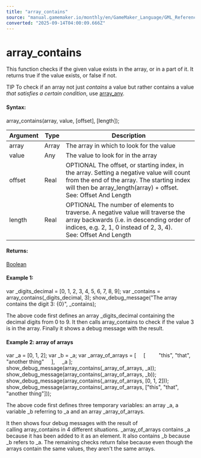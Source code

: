 ```yaml
---
title: "array_contains"
source: "manual.gamemaker.io/monthly/en/GameMaker_Language/GML_Reference/Variable_Functions/array_contains.htm"
converted: "2025-09-14T04:00:09.666Z"
---
```


# array\_contains

This function checks if the given value exists in the array, or in a part of it. It returns true if the value exists, or false if not.

TIP To check if an array not just _contains_ a value but rather contains a value _that satisfies a certain condition_, use [array\_any](array_any.md).

#### Syntax:

array\_contains(array, value, \[offset\], \[length\]);

| Argument | Type | Description |
| --- | --- | --- |
| array | Array | The array in which to look for the value |
| value | Any | The value to look for in the array |
| offset | Real | OPTIONAL The offset, or starting index, in the array. Setting a negative value will count from the end of the array. The starting index will then be array_length(array) + offset. See: Offset And Length |
| length | Real | OPTIONAL The number of elements to traverse. A negative value will traverse the array backwards (i.e. in descending order of indices, e.g. 2, 1, 0 instead of 2, 3, 4). See: Offset And Length |

#### Returns:

[Boolean](../../GML_Overview/Data_Types.md)

#### Example 1:

var \_digits\_decimal = \[0, 1, 2, 3, 4, 5, 6, 7, 8, 9\];
var \_contains = array\_contains(\_digits\_decimal, 3);
show\_debug\_message("The array contains the digit 3: {0}", \_contains);

The above code first defines an array \_digits\_decimal containing the decimal digits from 0 to 9. It then calls array\_contains to check if the value 3 is in the array. Finally it shows a debug message with the result.

#### Example 2: array of arrays

var \_a = \[0, 1, 2\];
var \_b = \_a;
var \_array\_of\_arrays =
\[
    \[
        "this", "that", "another thing"
    \],
    \_a
\];
show\_debug\_message(array\_contains(\_array\_of\_arrays, \_a));
show\_debug\_message(array\_contains(\_array\_of\_arrays, \_b));
show\_debug\_message(array\_contains(\_array\_of\_arrays, \[0, 1, 2\]));
show\_debug\_message(array\_contains(\_array\_of\_arrays, \["this", "that", "another thing"\]));

The above code first defines three temporary variables: an array \_a, a variable \_b referring to \_a and an array \_array\_of\_arrays.

It then shows four debug messages with the result of calling array\_contains in 4 different situations. \_array\_of\_arrays contains \_a because it has been added to it as an element. It also contains \_b because \_b refers to \_a. The remaining checks return false because even though the arrays contain the same values, they aren't the same arrays.